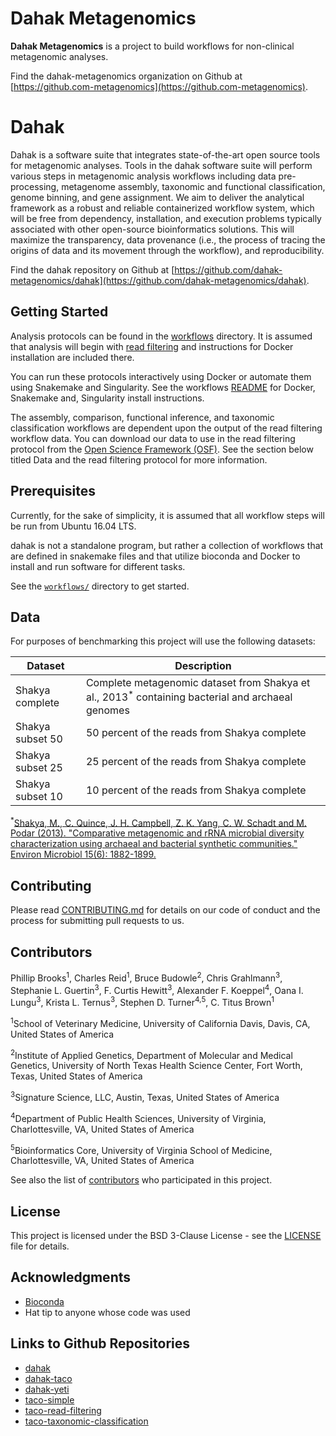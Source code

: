 # Dahak Metagenomics

**Dahak Metagenomics** is a project to build workflows for non-clinical metagenomic analyses.

Find the dahak-metagenomics organization on Github at 
[https://github.com-metagenomics](https://github.com-metagenomics).

# Dahak

Dahak is a software suite that integrates state-of-the-art open source tools
for metagenomic analyses. Tools in the dahak software suite will perform
various steps in metagenomic analysis workflows including data pre-processing,
metagenome assembly, taxonomic and functional classification, genome binning,
and gene assignment. We aim to deliver the analytical framework as a robust and
reliable containerized workflow system, which will be free from dependency,
installation, and execution problems typically associated with other
open-source bioinformatics solutions. This will maximize the transparency, data
provenance (i.e., the process of tracing the origins of data and its movement
through the workflow), and reproducibility.


Find the dahak repository on Github at 
[https://github.com/dahak-metagenomics/dahak](https://github.com/dahak-metagenomics/dahak).

## Getting Started

Analysis protocols can be found in the
[workflows](https://github.com/dahak-metagenomics/dahak/tree/master/workflows)
directory. It is assumed that analysis will begin with [read
filtering](https://github.com/dahak-metagenomics/dahak/tree/master/workflows/read_filtering)
and instructions for Docker installation are included there. 

You can run these protocols interactively using Docker or automate them using
Snakemake and Singularity. See the workflows
[README](https://github.com/dahak-metagenomics/dahak/blob/master/workflows/README.md)
for Docker, Snakemake and, Singularity install instructions. 

The assembly, comparison, functional inference, and taxonomic classification
workflows are dependent upon the output of the read filtering workflow data.
You can download our data to use in the read filtering protocol from the 
[Open Science Framework (OSF)](https://cos.io/our-products/osf/). See the section
below titled Data and the read filtering protocol for more information. 

## Prerequisites

Currently, for the sake of simplicity, it is assumed that all workflow steps
will be run from Ubuntu 16.04 LTS.

dahak is not a standalone program, but rather a collection of workflows
that are defined in snakemake files and that utilize bioconda and Docker
to install and run software for different tasks.

See the [`workflows/`](/workflows/) directory to get started.

## Data 

For purposes of benchmarking this project will use the following datasets: 

| Dataset |Description |
|---|---|
| Shakya complete | Complete metagenomic dataset from Shakya et al., 2013<sup>*</sup> containing bacterial and archaeal genomes|
| Shakya subset 50 | 50 percent of the reads from Shakya complete|
| Shakya subset 25 | 25 percent of the reads from Shakya complete|
| Shakya subset 10 | 10 percent of the reads from Shakya complete|

<sup>*</sup>[Shakya, M., C. Quince, J. H. Campbell, Z. K. Yang, C. W. Schadt and M. Podar (2013). "Comparative metagenomic and rRNA microbial diversity characterization using archaeal and bacterial synthetic communities." Environ Microbiol 15(6): 1882-1899.](https://www.ncbi.nlm.nih.gov/pmc/articles/PMC3665634/)
 

## Contributing

Please read [CONTRIBUTING.md](https://github.com/dahak-metagenomics/dahak/blob/master/CONTRIBUTING.md) for details on our code of conduct and the process for submitting pull requests to us.

## Contributors

Phillip Brooks<sup>1</sup>, Charles Reid<sup>1</sup>, Bruce Budowle<sup>2</sup>, Chris Grahlmann<sup>3</sup>, Stephanie L. Guertin<sup>3</sup>, F. Curtis Hewitt<sup>3</sup>, Alexander F. Koeppel<sup>4</sup>, Oana I. Lungu<sup>3</sup>, Krista L. Ternus<sup>3</sup>, Stephen D. Turner<sup>4,</sup><sup>5</sup>, C. Titus Brown<sup>1</sup>

<sup>1</sup>School of Veterinary Medicine, University of California Davis, Davis, CA, United States of America 

<sup>2</sup>Institute of Applied Genetics, Department of Molecular and Medical Genetics, University of North Texas Health Science Center, Fort Worth, Texas, United States of America

<sup>3</sup>Signature Science, LLC, Austin, Texas, United States of America

<sup>4</sup>Department of Public Health Sciences, University of Virginia, Charlottesville, VA, United States of America

<sup>5</sup>Bioinformatics Core, University of Virginia School of Medicine, Charlottesville, VA, United States of America

See also the list of [contributors](https://github.com/dahak-metagenomics/dahak/graphs/contributors) who participated in this project.

## License

This project is licensed under the BSD 3-Clause License - see the
[LICENSE](https://github.com/dahak-metagenomics/dahak/blob/master/LICENSE) file
for details.

## Acknowledgments

* [Bioconda](https://bioconda.github.io) 
* Hat tip to anyone whose code was used

## Links to Github Repositories

* [dahak](https://github.com/dahak-metagenomics/dahak)
* [dahak-taco](https://github.com/dahak-metagenomics/dahak-taco)
* [dahak-yeti](https://github.com/dahak-metagenomics/dahak-yeti)
* [taco-simple](https://github.com/dahak-metagenomics/taco-simple)
* [taco-read-filtering](https://github.com/dahak-metagenomics/taco-read-filtering)
* [taco-taxonomic-classification](https://github.com/dahak-metagenomics/taco-taxonomic-classification)

